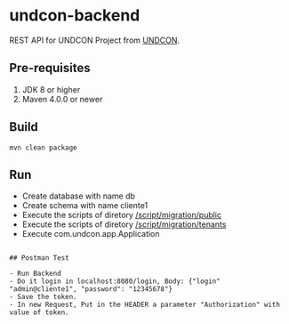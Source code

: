 # undcon-backend

REST API for UNDCON Project from [UNDCON](https://github.com/jeanzunino/webarc-app).

## Pre-requisites

1. JDK 8 or higher
2. Maven 4.0.0 or newer

## Build

```
mvn clean package
```

## Run

- Create database with name db
- Create schema with name cliente1
- Execute the scripts of diretory [/script/migration/public](https://github.com/jeanzunino/webarc-app/tree/master/undcon-backend/script/migration/public)
- Execute the scripts of diretory [/script/migration/tenants](https://github.com/jeanzunino/webarc-app/tree/master/undcon-backend/script/migration/tenants)
- Execute com.undcon.app.Application
```

## Postman Test

- Run Backend
- Do it login in localhost:8080/login, Body: {"login" "admin@cliente1", "password": "12345678"}
- Save the token.
- In new Request, Put in the HEADER a parameter "Authorization" with value of token.

